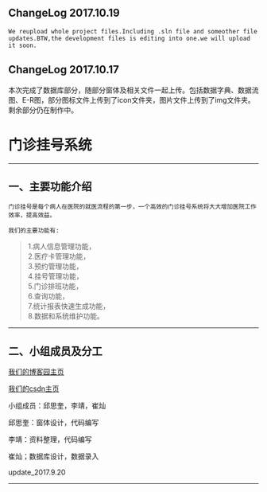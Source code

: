 ## ChangeLog 2017.10.19

    We reupload whole project files.Including .sln file and someother file updates.BTW,the development files is editing into one.we will upload it soon.

## ChangeLog 2017.10.17

   本次完成了数据库部分，随部分窗体及相关文件一起上传。包括数据字典、数据流图、E-R图，部分图标文件上传到了icon文件夹，图片文件上传到了img文件夹。剩余部分仍在制作中。


门诊挂号系统
===================================

***
## 一、主要功能介绍

    门诊挂号是每个病人在医院的就医流程的第一步，一个高效的门诊挂号系统将大大增加医院工作效率，提高效益。    

    我们的主要功能有:    

>1.病人信息管理功能，  
>2.医疗卡管理功能，  
>3.预约管理功能，  
>4.挂号管理功能，  
>5.门诊排班功能，  
>6.查询功能，   
>7.统计报表快速生成功能，   
>8.数据和系统维护功能。      

***
## 二、小组成员及分工

[我们的博客园主页](https://www.cnblogs.com/qq1353842241)  

[我们的csdn主页](http://my.csdn.net/qsining)  

小组成员：邱思奎，李靖，崔灿  

邱思奎：窗体设计，代码编写  

李靖：资料整理，代码编写  

崔灿；数据库设计，数据录入  

update_2017.9.20
***
